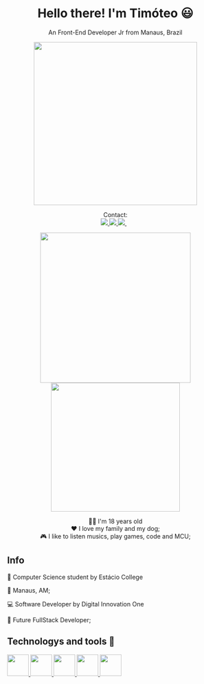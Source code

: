 <h1 align='center'>
Hello there! I'm Timóteo 😃
</h1>

<p align='center'>
An Front-End Developer Jr from Manaus, Brazil
</p>

<div align="center">
   <img height="380em" src="https://user-images.githubusercontent.com/93561479/150832404-0705ba94-5b52-4349-a343-b4dd0f8165d0.gif"/>
</div>

<p align='center'>
  Contact: <br>
  <a href="https://www.linkedin.com/in/tim%C3%B3teo-bentes-03a083161/">
    <img src="https://img.shields.io/badge/linkedin-%230077B5.svg?&style=for-the-badge&logo=linkedin&logoColor=white"/>
  </a>
  <a href="https://www.instagram.com/bentest.t/">
    <img src="https://img.shields.io/badge/instagram-%23E4405F.svg?&style=for-the-badge&logo=instagram&logoColor=white"/>
  </a>
   <a href="http://timoteo-portfolio.vercel.app/">
      <img src="https://img.shields.io/badge/website-000000?style=for-the-badge&logo=About.me&logoColor=white"/>
   </a>&nbsp;&nbsp;
  
</p>

<p align='center'>
  <a href="https://github.com/timoteobentes"><img src="https://github-readme-stats.vercel.app/api?username=timoteobentes&show_icons=true&count_private=true&theme=dracula" width="350">
  <img src="https://github-readme-stats.vercel.app/api/top-langs/?username=timoteobentes&layout=compact&langs_count=7&theme=dracula" width="300"></a>
</p>

<p align='center'>
  👨‍🦲 I'm 18 years old
  <br>
  ❤️ I love my family and my dog;
  <br>
  🎮 I like to listen musics, play games, code and MCU;
  
</p>

<p align='center'>
 <h2>Info</h2>
  📓 Computer Science student by Estácio College
  
  📍 Manaus, AM;
  
  💻 Software Developer by Digital Innovation One
  
  📒 Future FullStack Developer;
</p>

<p align='center' >
  
 <h2>Technologys and tools 🔧</h2>
 <a href="#">
  <img src="https://cdn.jsdelivr.net/gh/devicons/devicon/icons/html5/html5-original.svg" width="50"/>
 </a>
 <a href="#">
    <img src="https://cdn.jsdelivr.net/gh/devicons/devicon/icons/css3/css3-original.svg" width="50"/>
 </a>
 <a href="#">
    <img src="https://cdn.jsdelivr.net/gh/devicons/devicon/icons/javascript/javascript-original.svg" width="50"/>
 </a>
 <a href="#">
  <img src="https://cdn.jsdelivr.net/gh/devicons/devicon/icons/git/git-original.svg" width="50"/>
 </a>
 <a href="#">
  <img src="https://cdn.jsdelivr.net/gh/devicons/devicon/icons/github/github-original.svg" width="50"/>
 </a>
 
</p>
